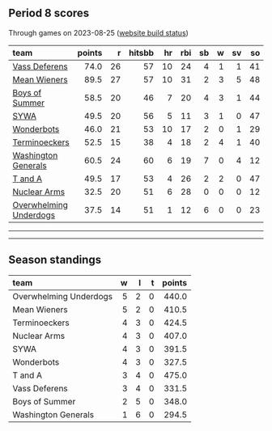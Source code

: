

## Period 8 scores

Through games on 2023-08-25 ([website build status](https://github.com/brian-bot/pl-site/actions))


|team                   | points|  r| hitsbb| hr| rbi| sb|  w| sv| so|   era|  whip|
|:----------------------|------:|--:|------:|--:|---:|--:|--:|--:|--:|-----:|-----:|
|[Vass Deferens](./vassdeferens)|   74.0| 26|     57| 10|  24|  4|  1|  1| 41| 4.137| 1.331|
|[Mean Wieners](./meanwieners)|   89.5| 27|     57| 10|  31|  2|  3|  5| 48| 1.989| 0.853|
|[Boys of Summer](./boysofsummer)|   58.5| 20|     46|  7|  20|  4|  3|  1| 44| 5.625| 1.500|
|[SYWA](./sywa)         |   49.5| 20|     56|  5|  11|  3|  1|  0| 47| 5.899| 1.235|
|[Wonderbots](./wonderbots)|   46.0| 21|     53| 10|  17|  2|  0|  1| 29| 5.810| 1.595|
|[Terminoeckers](./terminoeckers)|   52.5| 15|     38|  4|  18|  2|  4|  1| 40| 2.817| 1.043|
|[Washington Generals](./washingtongenerals)|   60.5| 24|     60|  6|  19|  7|  0|  4| 12| 5.651| 1.465|
|[T and A](./tanda)     |   49.5| 17|     53|  4|  26|  2|  2|  0| 47| 5.438| 1.562|
|[Nuclear Arms](./nucleararms)|   32.5| 20|     51|  6|  28|  0|  0|  0| 12| 8.526| 1.816|
|[Overwhelming Underdogs](./overwhelmingunderdogs)|   37.5| 14|     51|  1|  12|  6|  0|  0| 23| 4.950| 1.450|

* * *
* * *

## Season standings


|team                   |  w|  l|  t| points|
|:----------------------|--:|--:|--:|------:|
|Overwhelming Underdogs |  5|  2|  0|  440.0|
|Mean Wieners           |  5|  2|  0|  410.5|
|Terminoeckers          |  4|  3|  0|  424.5|
|Nuclear Arms           |  4|  3|  0|  407.0|
|SYWA                   |  4|  3|  0|  391.5|
|Wonderbots             |  4|  3|  0|  327.5|
|T and A                |  3|  4|  0|  475.0|
|Vass Deferens          |  3|  4|  0|  331.5|
|Boys of Summer         |  2|  5|  0|  348.0|
|Washington Generals    |  1|  6|  0|  294.5|


